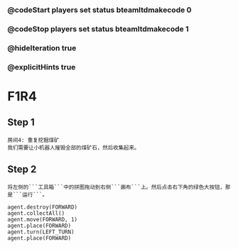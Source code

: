 ### @codeStart players set status bteamltdmakecode 0
### @codeStop players set status bteamltdmakecode 1


### @hideIteration true
### @explicitHints true

# F1R4

## Step 1
    房间4: 重复挖掘煤矿
    我们需要让小机器人摧毁全部的煤矿石，然后收集起来。

## Step 2
    将左侧的```工具箱```中的拼图拖动到右侧```画布```上。然后点击右下角的绿色大按钮，那是```运行```。

```ghost
agent.destroy(FORWARD)
agent.collectAll()
agent.move(FORWARD, 1)
agent.place(FORWARD)
agent.turn(LEFT_TURN)
agent.place(FORWARD)

```

```template

```

```package
```
